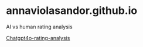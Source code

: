 # annaviolasandor.github.io
AI vs human rating analysis

[Chatgpt4o-rating-analysis](https://annaviolasandor.github.io/Chatgpt4o-rating-analysis.html)
